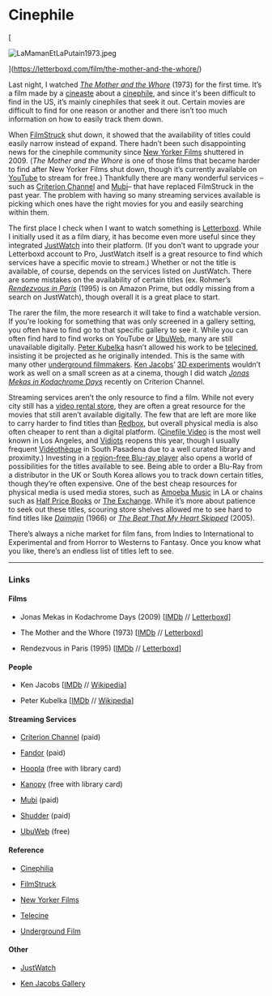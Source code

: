 # Cinephile

[

![LaMamanEtLaPutain1973.jpeg](https://images.squarespace-cdn.com/content/v1/5e13b779a521ce05b02b31c9/1580166301987-47R53OH9ABUX8QZS9Q4J/LaMamanEtLaPutain1973.jpeg)



](https://letterboxd.com/film/the-mother-and-the-whore/)

Last night, I watched [_The Mother and the Whore_](https://letterboxd.com/film/the-mother-and-the-whore/) (1973) for the first time. It’s a film made by a [cineaste](https://en.wikipedia.org/wiki/Cinephilia) about a [cinephile](https://en.wikipedia.org/wiki/Cinephilia), and since it's been difficult to find in the US, it’s mainly cinephiles that seek it out. Certain movies are difficult to find for one reason or another and there isn’t too much information on how to easily track them down.

When [FilmStruck](https://en.wikipedia.org/wiki/FilmStruck) shut down, it showed that the availability of titles could easily narrow instead of expand. There hadn’t been such disappointing news for the cinephile community since [New Yorker Films](https://en.wikipedia.org/wiki/New_Yorker_Films) shuttered in 2009. (_The Mother and the Whore_ is one of those films that became harder to find after New Yorker Films shut down, though it’s currently available on [YouTube](https://youtu.be/gFHn4xPeW14) to stream for free.) Thankfully there are many wonderful services –such as [Criterion Channel](https://www.criterionchannel.com) and [Mubi](https://mubi.com)– that have replaced FilmStruck in the past year. The problem with having so many streaming services available is picking which ones have the right movies for you and easily searching within them.

The first place I check when I want to watch something is [Letterboxd](https://letterboxd.com). While I initially used it as a film diary, it has become even more useful since they integrated [JustWatch](https://www.justwatch.com) into their platform. (If you don’t want to upgrade your Letterboxd account to Pro, JustWatch itself is a great resource to find which services have a specific movie to stream.) Whether or not the title is available, of course, depends on the services listed on JustWatch. There are some mistakes on the availability of certain titles (ex. Rohmer’s _[Rendezvous in Paris](https://letterboxd.com/film/rendezvous-in-paris-1995/)_ (1995) is on Amazon Prime, but oddly missing from a search on JustWatch), though overall it is a great place to start.

The rarer the film, the more research it will take to find a watchable version. If you’re looking for something that was only screened in a gallery setting, you often have to find go to that specific gallery to see it. While you can often find hard to find works on YouTube or [UbuWeb](http://www.ubu.com), many are still unavailable digitally. [Peter Kubelka](https://en.wikipedia.org/wiki/Peter_Kubelka) hasn’t allowed his work to be [telecined](https://en.wikipedia.org/wiki/Telecine), insisting it be projected as he originally intended. This is the same with many other [underground filmmakers](https://en.wikipedia.org/wiki/Underground_film). [Ken Jacobs](https://en.wikipedia.org/wiki/Ken_Jacobs)’ [3D experiments](https://www.kenjacobsgallery.com) wouldn’t work as well on a small screen as at a cinema, though I did watch _[Jonas Mekas in Kodachrome Days](https://letterboxd.com/film/jonas-mekas-in-kodachrome-days/)_ recently on Criterion Channel.

Streaming services aren’t the only resource to find a film. While not every city still has a [video rental store](https://letterboxd.com/film/jonas-mekas-in-kodachrome-days/), they are often a great resource for the movies that still aren’t available digitally. The few that are left are more like to carry harder to find titles than [Redbox](https://www.redbox.com), but overall physical media is also often cheaper to rent than a digital platform. ([Cinefile Video](https://www.cinefilevideo.com) is the most well known in Los Angeles, and [Vidiots](https://www.cinefilevideo.com) reopens this year, though I usually frequent [Vidéothèque](http://vidtheque.com) in South Pasadena due to a well curated library and proximity.) Investing in a [region-free Blu-ray player](https://www.amazon.com/gp/product/B01M8HMK79/ref=ppx_yo_dt_b_asin_title_o01_s00?ie=UTF8&psc=1) also opens a world of possibilities for the titles available to see. Being able to order a Blu-Ray from a distributor in the UK or South Korea allows you to track down certain titles, though they’re often expensive. One of the best cheap resources for physical media is used media stores, such as [Amoeba Music](https://www.amoeba.com) in LA or chains such as [Half Price Books](https://hpb.com/) or [The Exchange](https://www.theexchange.com). While it’s more about patience to seek out these titles, scouring store shelves allowed me to see hard to find titles like [_Daimajin_](https://letterboxd.com/film/daimajin/) (1966) or [_The Beat That My Heart Skipped_](https://letterboxd.com/film/the-beat-that-my-heart-skipped/) (2005).

There’s always a niche market for film fans, from Indies to International to Experimental and from Horror to Westerns to Fantasy. Once you know what you like, there’s an endless list of titles left to see.

---

### Links

#### Films

- Jonas Mekas in Kodachrome Days (2009) [[IMDb](https://www.imdb.com/title/tt3618140/reference) // [Letterboxd](https://letterboxd.com/film/jonas-mekas-in-kodachrome-days/)]
    
- The Mother and the Whore (1973) [[IMDb](https://www.imdb.com/title/tt0070359/reference) // [Letterboxd](https://letterboxd.com/film/the-mother-and-the-whore/)]
    
- Rendezvous in Paris (1995) [[IMDb](https://www.imdb.com/title/tt0114266/reference) // [Letterboxd](https://letterboxd.com/film/rendezvous-in-paris-1995/)]
    

#### People

- Ken Jacobs [[IMDb](https://www.imdb.com/name/nm0414499/) // [Wikipedia](https://en.wikipedia.org/wiki/Ken_Jacobs)]
    
- Peter Kubelka [[IMDb](https://www.imdb.com/name/nm0473421/) // [Wikipedia](https://en.wikipedia.org/wiki/Peter_Kubelka)]
    

#### Streaming Services

- [Criterion Channel](https://www.criterionchannel.com) (paid)
    
- [Fandor](https://www.fandor.com) (paid)
    
- [Hoopla](https://www.hoopladigital.com/) (free with library card)
    
- [Kanopy](https://kanopy.com) (free with library card)
    
- [Mubi](https://mubi.com) (paid)
    
- [Shudder](https://www.shudder.com/) (paid)
    
- [UbuWeb](http://www.ubu.com) (free)
    

#### Reference

- [Cinephilia](https://en.wikipedia.org/wiki/Cinephilia)
    
- [FilmStruck](https://en.wikipedia.org/wiki/FilmStruck)
    
- [New Yorker Films](https://en.wikipedia.org/wiki/New_Yorker_Films)
    
- [Telecine](https://en.wikipedia.org/wiki/Telecine)
    
- [Underground Film](https://en.wikipedia.org/wiki/Underground_film)
    

#### Other

- [JustWatch](https://www.justwatch.com/)
    
- [Ken Jacobs Gallery](https://www.kenjacobsgallery.com/)